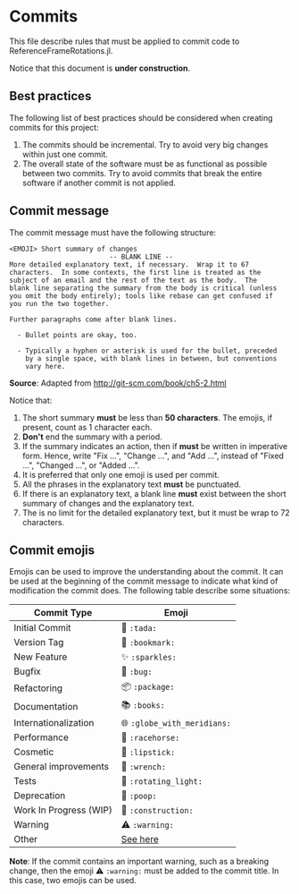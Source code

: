 # Commits

This file describe rules that must be applied to commit code to
ReferenceFrameRotations.jl.

Notice that this document is **under construction**.

## Best practices

The following list of best practices should be considered when creating commits
for this project:

1. The commits should be incremental. Try to avoid very big changes within just
   one commit.
2. The overall state of the software must be as functional as possible between
   two commits. Try to avoid commits that break the entire software if another
   commit is not applied.

## Commit message

The commit message must have the following structure:

```
<EMOJI> Short summary of changes
                         -- BLANK LINE -- 
More detailed explanatory text, if necessary.  Wrap it to 67
characters.  In some contexts, the first line is treated as the
subject of an email and the rest of the text as the body.  The
blank line separating the summary from the body is critical (unless
you omit the body entirely); tools like rebase can get confused if
you run the two together.

Further paragraphs come after blank lines.

  - Bullet points are okay, too.

  - Typically a hyphen or asterisk is used for the bullet, preceded
    by a single space, with blank lines in between, but conventions
    vary here.
```

**Source**: Adapted from http://git-scm.com/book/ch5-2.html

Notice that:

1. The short summary **must** be less than **50 characters**. The emojis, if
   present, count as 1 character each.
2. **Don't** end the summary with a period.
3. If the summary indicates an action, then if **must** be written in imperative
   form. Hence, write "Fix ...", "Change ...", and "Add ...", instead of "Fixed
   ...", "Changed ...", or "Added ...".
3. It is preferred that only one emoji is used per commit.
4. All the phrases in the explanatory text **must** be punctuated.
5. If there is an explanatory text, a blank line **must** exist between the
   short summary of changes and the explanatory text.
6. The is no limit for the detailed explanatory text, but it must be wrap to 72
   characters.

## Commit emojis

Emojis can be used to improve the understanding about the commit. It can be used
at the beginning of the commit message to indicate what kind of modification the
commit does. The following table describe some situations:

| Commit Type            | Emoji                                                          |
|------------------------|----------------------------------------------------------------|
| Initial Commit         | :tada: `:tada:`                                                |
| Version Tag            | :bookmark: `:bookmark:`                                        |
| New Feature            | :sparkles: `:sparkles:`                                        |
| Bugfix                 | :bug: `:bug:`                                                  |
| Refactoring            | :package: `:package:`                                          |
| Documentation          | :books: `:books:`                                              |
| Internationalization   | :globe_with_meridians: `:globe_with_meridians:`                |
| Performance            | :racehorse: `:racehorse:`                                      |
| Cosmetic               | :lipstick: `:lipstick:`                                        |
| General improvements   | :wrench: `:wrench:`                                            |
| Tests                  | :rotating_light: `:rotating_light:`                            |
| Deprecation            | :poop: `:poop:`                                                |
| Work In Progress (WIP) | :construction: `:construction:`                                |
| Warning                | :warning: `:warning:`                                          |
| Other                  | [See here](https://www.webpagefx.com/tools/emoji-cheat-sheet/) |

**Note**: If the commit contains an important warning, such as a breaking change, then the emoji :warning: `:warning:` must be added to the commit title. In this case, two emojis can be used.
